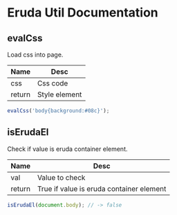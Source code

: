 # Eruda Util Documentation

## evalCss

Load css into page.

|Name  |Desc         |
|------|-------------|
|css   |Css code     |
|return|Style element|

```javascript
evalCss('body{background:#08c}');
```

## isErudaEl

Check if value is eruda container element.

|Name  |Desc                                    |
|------|----------------------------------------|
|val   |Value to check                          |
|return|True if value is eruda container element|

```javascript
isErudaEl(document.body); // -> false
```